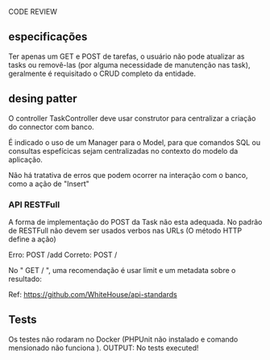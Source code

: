 CODE REVIEW

## especificações

Ter apenas um GET e POST de tarefas, o usuário não pode atualizar as tasks ou removê-las (por alguma necessidade de manutenção nas task), geralmente é requisitado o CRUD completo da entidade.

## desing patter 

O controller TaskController deve usar construtor para centralizar a criação do connector com banco.

É indicado o uso de um Manager para o Model, para que comandos SQL ou consultas espefícicas sejam centralizadas no contexto do modelo da aplicação.

Não há tratativa de erros que podem ocorrer na interação com o banco, como a ação de "Insert"

### API RESTFull

A forma de implementação do POST da Task não esta adequada. 
No padrão de RESTFull não devem ser usados verbos nas URLs (O método HTTP define a ação)

Erro: POST /add
Correto:  POST /

No " GET / ", uma recomendação é usar limit e um metadata sobre o resultado:

Ref: https://github.com/WhiteHouse/api-standards

## Tests

Os testes não rodaram no Docker (PHPUnit não instalado e comando mensionado não funciona  ).
OUTPUT: No tests executed!




